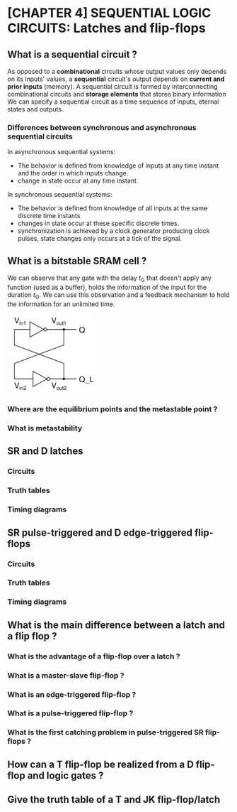 # [CHAPTER 4] SEQUENTIAL LOGIC CIRCUITS: Latches and flip-flops

## What is a sequential circuit ?
As opposed to a **combinational** circuits whose output values only depends on its inputs' values, a **sequential** circuit's output depends on **current and prior inputs** (memory).
A sequential circuit is formed by interconnecting combinational circuits and **storage elements** that stores binary information
We can specify a sequential circuit as a time sequence of inputs, eternal states and outputs.

### Differences between synchronous and asynchronous sequential circuits
In asynchronous sequential systems:
- The behavior is defined from knowledge of inputs at any time instant and the order in which inputs change.
- change in state occur at any time instant.

In synchronous sequential systems:
- The behavior is defined from knowledge of all inputs at the same discrete time instants
- changes in state occur at these specific discrete times.
- synchronization is achieved by a clock generator producing clock pulses, state changes only occurs at a tick of the signal.

## What is a bitstable SRAM cell ?
We can observe that any gate with the delay _t_<sub>G</sub> that doesn't apply any function (used as a buffer), holds the information of the input for the duration _t_<sub>G</sub>.
We can use this observation and a feedback mechanism to hold the information for an unlimited time.

<img src= ./images/chapter4/cell1.png width=200 />

### Where are the equilibrium points and the metastable point ?
### What is metastability

## SR and D latches
### Circuits
### Truth tables
### Timing diagrams

## SR pulse-triggered and D edge-triggered flip-flops
### Circuits
### Truth tables
### Timing diagrams

## What is the main difference between a latch and a flip flop ?
### What is the advantage of a flip-flop over a latch ?
### What is a master-slave flip-flop ? 
### What is an edge-triggered flip-flop ?
### What is a pulse-triggered flip-flop ?
### What is the first catching problem in pulse-triggered SR flip-flops ? 

## How can a T flip-flop be realized from a D flip-flop and logic gates ?

## Give the truth table of a T and JK flip-flop/latch


